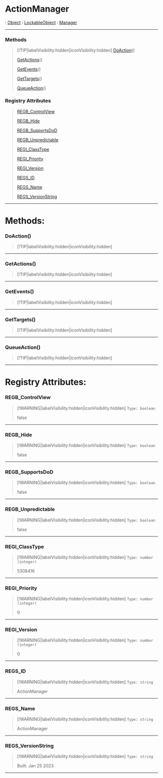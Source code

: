 # ActionManager
 : [Object](Object.md) : [LockableObject](LockableObject.md) : [Manager](Manager.md)
___
### Methods  
> [!TIP|labelVisibility:hidden|iconVisibility:hidden]
> [DoAction](#DoAction)()
>
> [GetActions](#GetActions)()
>
> [GetEvents](#GetEvents)()
>
> [GetTargets](#GetTargets)()
>
> [QueueAction](#QueueAction)()
>
### Registry Attributes
> [REGB_ControlView](#REGB_ControlView)
>
> [REGB_Hide](#REGB_Hide)
>
> [REGB_SupportsDoD](#REGB_SupportsDoD)
>
> [REGB_Unpredictable](#REGB_Unpredictable)
>
> [REGI_ClassType](#REGI_ClassType)
>
> [REGI_Priority](#REGI_Priority)
>
> [REGI_Version](#REGI_Version)
>
> [REGS_ID](#REGS_ID)
>
> [REGS_Name](#REGS_Name)
>
> [REGS_VersionString](#REGS_VersionString)
>
___

# Methods: <!-- {docsify-ignore} -->

### DoAction()
> [!TIP|labelVisibility:hidden|iconVisibility:hidden]
___

### GetActions()
> [!TIP|labelVisibility:hidden|iconVisibility:hidden]
___

### GetEvents()
> [!TIP|labelVisibility:hidden|iconVisibility:hidden]
___

### GetTargets()
> [!TIP|labelVisibility:hidden|iconVisibility:hidden]
___

### QueueAction()
> [!TIP|labelVisibility:hidden|iconVisibility:hidden]
___


# Registry Attributes: <!-- {docsify-ignore} -->

### REGB_ControlView
> [!WARNING|labelVisibility:hidden|iconVisibility:hidden]
> `Type: boolean`
>
> false
>
___

### REGB_Hide
> [!WARNING|labelVisibility:hidden|iconVisibility:hidden]
> `Type: boolean`
>
> false
>
___

### REGB_SupportsDoD
> [!WARNING|labelVisibility:hidden|iconVisibility:hidden]
> `Type: boolean`
>
> false
>
___

### REGB_Unpredictable
> [!WARNING|labelVisibility:hidden|iconVisibility:hidden]
> `Type: boolean`
>
> false
>
___

### REGI_ClassType
> [!WARNING|labelVisibility:hidden|iconVisibility:hidden]
> `Type: number (integer)`
>
> 5308416
>
___

### REGI_Priority
> [!WARNING|labelVisibility:hidden|iconVisibility:hidden]
> `Type: number (integer)`
>
> 0
>
___

### REGI_Version
> [!WARNING|labelVisibility:hidden|iconVisibility:hidden]
> `Type: number (integer)`
>
> 0
>
___

### REGS_ID
> [!WARNING|labelVisibility:hidden|iconVisibility:hidden]
> `Type: string`
>
> ActionManager
>
___

### REGS_Name
> [!WARNING|labelVisibility:hidden|iconVisibility:hidden]
> `Type: string`
>
> ActionManager
>
___

### REGS_VersionString
> [!WARNING|labelVisibility:hidden|iconVisibility:hidden]
> `Type: string`
>
> Built: Jan 25 2023
>
___

